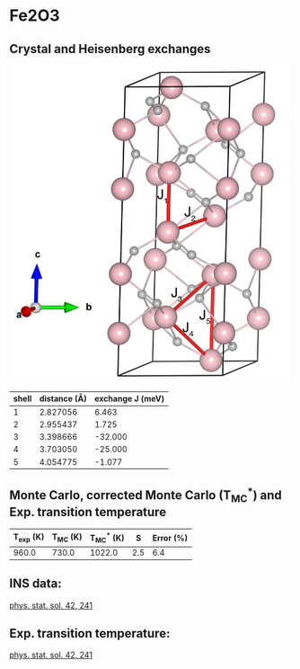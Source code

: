 # Fe2O3

## Crystal and Heisenberg exchanges

![Fe2O3 Structure](Fe2O3.jpg)


| shell    | distance (A&#778;) | exchange J (meV) |
|----------|--------------|------------------|
| 1        | 2.827056     | 6.463            |
| 2        | 2.955437     | 1.725            |
| 3        | 3.398666     | -32.000          |
| 4        | 3.703050     | -25.000          |
| 5        | 4.054775     | -1.077           |


## Monte Carlo, corrected Monte Carlo (T<sub>MC</sub><sup>*</sup>) and Exp. transition temperature

| T<sub>exp</sub> (K) | T<sub>MC</sub> (K) | T<sub>MC</sub><sup>*</sup> (K) | S   | Error (%) |
|----------------------|--------------------|--------------------------------|-----|-----------|
| 960.0                  | 730.0                | 1022.0                         | 2.5 | 6.4       |


## INS data:
[phys. stat. sol. 42, 241](https://doi.org/10.1002/pssb.19700420125)


## Exp. transition temperature:
[phys. stat. sol. 42, 241](https://doi.org/10.1002/pssb.19700420125)
